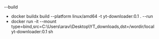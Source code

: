 --build  
* docker buildx build --platform linux/amd64 -t yt-downloader:0.1 .
--run 
* docker run -it --mount type=bind,src=C:\Users\aravi\Desktop\YT_downloads,dst=/wordir/local yt-downloader:0.1 sh